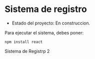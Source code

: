 <h1> Sistema de registro</h1>

- Estado del proyecto: En construccion. 

Para ejecutar el sistema, debes poner: 

```npm install react```


Sistema de Registrp 2 
